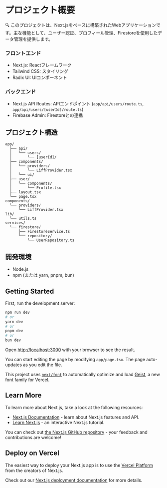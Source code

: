 # プロジェクト概要
🔍 このプロジェクトは、Next.jsをベースに構築されたWebアプリケーションです。主な機能として、ユーザー認証、プロフィール管理、Firestoreを使用したデータ管理を提供します。

### フロントエンド
- Next.js: Reactフレームワーク
- Tailwind CSS: スタイリング
- Radix UI: UIコンポーネント

### バックエンド
- Next.js API Routes: APIエンドポイント (`app/api/users/route.ts`, `app/api/users/[userId]/route.ts`)
- Firebase Admin: Firestoreとの連携

## プロジェクト構造
```
app/
  ├── api/
  │   └── users/
  │       └── [userId]/
  ├── components/
  │   └── providers/
  │       └── LiffProvider.tsx
  │   └── ui/
  ├── user/
  │   └── components/
  │       └── Profile.tsx
  ├── layout.tsx
  └── page.tsx
components/
  └── providers/
      └── LiffProvider.tsx
lib/
  └── utils.ts
services/
  └── firestore/
      ├── FirestoreService.ts
      └── repository/
          └── UserRepository.ts
```

## 開発環境
- Node.js
- npm (または yarn, pnpm, bun)

## Getting Started

First, run the development server:

```bash
npm run dev
# or
yarn dev
# or
pnpm dev
# or
bun dev
```

Open [http://localhost:3000](http://localhost:3000) with your browser to see the result.

You can start editing the page by modifying `app/page.tsx`. The page auto-updates as you edit the file.

This project uses [`next/font`](https://nextjs.org/docs/app/building-your-application/optimizing/fonts) to automatically optimize and load [Geist](https://vercel.com/font), a new font family for Vercel.

## Learn More

To learn more about Next.js, take a look at the following resources:

- [Next.js Documentation](https://nextjs.org/docs) - learn about Next.js features and API.
- [Learn Next.js](https://nextjs.org/learn) - an interactive Next.js tutorial.

You can check out [the Next.js GitHub repository](https://github.com/vercel/next.js) - your feedback and contributions are welcome!

## Deploy on Vercel

The easiest way to deploy your Next.js app is to use the [Vercel Platform](https://vercel.com/new?utm_medium=default-template&filter=next.js&utm_source=create-next-app&utm_campaign=create-next-app-readme) from the creators of Next.js.

Check out our [Next.js deployment documentation](https://nextjs.org/docs/app/building-your-application/deploying) for more details.
